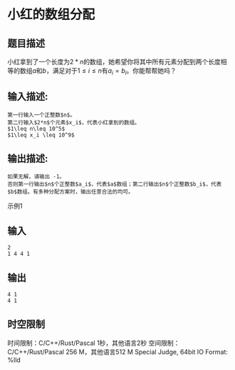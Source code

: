 # 小红的数组分配

## 题目描述

小红拿到了一个长度为$2*n$的数组，她希望你将其中所有元素分配到两个长度相等的数组$a$和$b$，满足对于$1\leq i\leq n$有$a_i = b_i$。你能帮帮她吗？

## 输入描述:
    
    
    第一行输入一个正整数$n$。  
    第二行输入$2*n$个元素$x_i$，代表小红拿到的数组。  
    $1\leq n\leq 10^5$  
    $1\leq x_i \leq 10^9$

## 输出描述:
    
    
    如果无解，请输出 -1。  
    否则第一行输出$n$个正整数$a_i$，代表$a$数组；第二行输出$n$个正整数$b_i$，代表$b$数组。有多种分配方案时，输出任意合法的均可。

示例1 

## 输入
    
    
    2
    1 4 4 1

## 输出
    
    
    4 1
    4 1


## 时空限制

时间限制：C/C++/Rust/Pascal 1秒，其他语言2秒
空间限制：C/C++/Rust/Pascal 256 M，其他语言512 M
Special Judge, 64bit IO Format: %lld